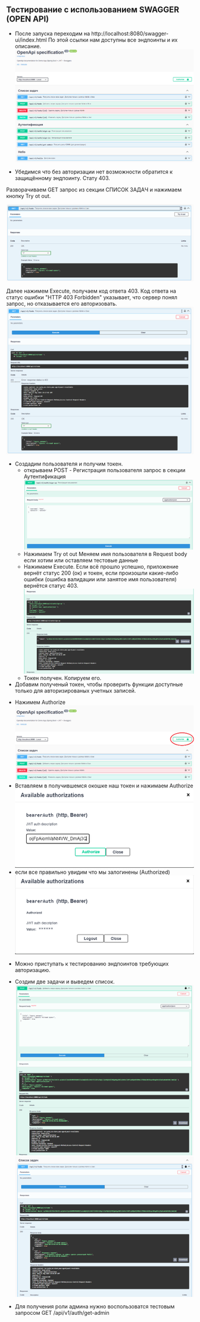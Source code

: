 ## Тестирование с использованием SWAGGER (OPEN API)


* После запуска переходим на http://localhost:8080/swagger-ui/index.html
По этой ссылки нам доступны все эндпоинты и их описание.
![swagger.png](image%2Fswagger.png)
 
* Убедимся что без авторизации нет возможности обратится к защищённому эндпоинту. Стату 403.

Разворачиваем GET запрос из секции СПИСОК ЗАДАЧ и нажимаем кнопку Try ot out.

![get-todo-403.png](image/get-todo-403.png)

Далее нажимем Execute, получаем код ответа 403. Код ответа на статус ошибки "HTTP 403 Forbidden" указывает, что сервер понял запрос, но отказывается его авторизовать.
![get-todo-403-execute.png](image/get-todo-403-execute.png)

* Создадим пользователя и получим токен.
    - открываем POST - Регистрация пользователя запрос в секции Аутентификация
      ![creat-user.png](image/creat-user.png)
    - Нажимаем Try ot out Меняем имя пользователя в Request body если хотим или оставляем тестовые данные
    - Нажимаем Execute. Если всё прошло успешно, приложение вернёт статус 200 (ок) и токен, если произошли какие-либо ошибки (ошибка валидации или занятое имя пользователя) вернётся статус 403.
  ![create-user-200.png](image/create-user-200.png)
    - Токен получен. Копируем его.
* Добавим полученый токен, чтобы проверить функции доступные только для авторизированых учетных записей.
 - Нажимем Authorize
![authorize.png](image%2Fauthorize.png)
 - Вставляем в получившемся окошке наш токен и нажимаем Authorize
![authorize-token.png](image%2Fauthorize-token.png)
 - если все правильно увидим что мы залогинены (Authorized)
![authorize-login.png](image%2Fauthorize-login.png)
* Можно приступать к тестированию эндпоинтов требующих авторизацию.
- Создим две задачи и выведем список.
![create-task.png](image%2Fcreate-task.png)
![list-task.png](image%2Flist-task.png)

* Для получения роли админа нужно воспользоватся тестовым запросом GET /api/v1/auth/get-admin